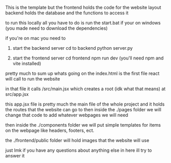 This is the template 
but the frontend holds the code for the website layout
backend holds the database and the functions to access it

to run this locally all you have to do is run the start.bat if your on windows
(you made need to download the dependencies)

if you're on mac you need to 
1. start the backend server
cd to backend
python server.py

2. start the frontend server
cd frontend
npm run dev
(you'll need npm and vite installed)

pretty much to sum up whats going on the index.html is the first file react will call to run the website

in that file it calls /src/main.jsx which creates a root (idk what that means) at src/app.jsx 

this app.jsx file is pretty much the main file of the whole project and it holds the routes that the website can go to
then inside the ./pages folder we will change that code to add whatever webpages we will need

then inside the ./components folder we will put simple templates for items on the webpage like headers, footers, ect.

the ./frontend/public folder will hold images that the website will use

just lmk if you have any questions about anything else in here ill try to answer it
